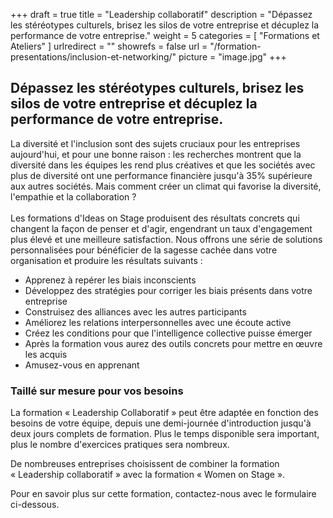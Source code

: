 +++
draft		= true
title		= "Leadership collaboratif"
description = "Dépassez les stéréotypes culturels, brisez les silos de votre entreprise et décuplez la performance de votre entreprise."
weight		= 5
categories	= [ "Formations et Ateliers" ]
urlredirect	= ""
showrefs	= false
url 			= "/formation-presentations/inclusion-et-networking/"
picture		= "image.jpg"
+++

## Dépassez les stéréotypes culturels, brisez les silos de votre entreprise et décuplez la performance de votre entreprise.

La diversité et l'inclusion sont des sujets cruciaux pour les entreprises aujourd'hui, et pour une bonne raison : les recherches montrent que la diversité dans les équipes les rend plus créatives et que les sociétés avec plus de diversité ont une performance financière jusqu'à 35% supérieure aux autres sociétés. Mais comment créer un climat qui favorise la diversité, l'empathie et la collaboration ?<br><br>
Les formations d'Ideas on Stage produisent des résultats concrets qui changent la façon de penser et d'agir, engendrant un taux d'engagement plus élevé et une meilleure satisfaction. Nous offrons une série de solutions personnalisées pour bénéficier de la sagesse cachée dans votre organisation et produire les résultats suivants :

* Apprenez à repérer les biais inconscients
* Développez des stratégies pour corriger les biais présents dans votre entreprise
* Construisez des alliances avec les autres participants
* Améliorez les relations interpersonnelles avec une écoute active
* Créez les conditions pour que l'intelligence collective puisse émerger
* Après la formation vous aurez des outils concrets pour mettre en œuvre les acquis
* Amusez-vous en apprenant

### Taillé sur mesure pour vos besoins 

La formation « Leadership Collaboratif » peut être adaptée en fonction des besoins de votre équipe, depuis une demi-journée d'introduction jusqu'à deux jours complets de formation. Plus le temps disponible sera important, plus le nombre d'exercices pratiques sera nombreux.

De nombreuses entreprises choisissent de combiner la formation « Leadership collaboratif » avec la formation « Women on Stage ».

Pour en savoir plus sur cette formation, contactez-nous avec le formulaire ci-dessous.
